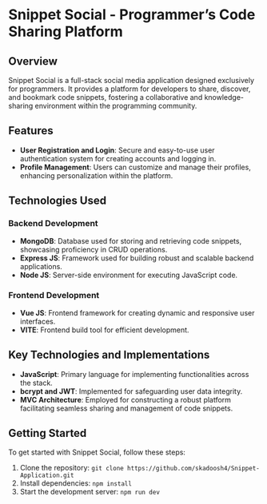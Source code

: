 # Snippet Social - Programmer’s Code Sharing Platform

## Overview

Snippet Social is a full-stack social media application designed exclusively for programmers. It provides a platform for developers to share, discover, and bookmark code snippets, fostering a collaborative and knowledge-sharing environment within the programming community.

## Features

- **User Registration and Login**: Secure and easy-to-use user authentication system for creating accounts and logging in.
- **Profile Management**: Users can customize and manage their profiles, enhancing personalization within the platform.

## Technologies Used

### Backend Development
- **MongoDB**: Database used for storing and retrieving code snippets, showcasing proficiency in CRUD operations.
- **Express JS**: Framework used for building robust and scalable backend applications.
- **Node JS**: Server-side environment for executing JavaScript code.

### Frontend Development
- **Vue JS**: Frontend framework for creating dynamic and responsive user interfaces.
- **VITE**: Frontend build tool for efficient development.

## Key Technologies and Implementations

- **JavaScript**: Primary language for implementing functionalities across the stack.
- **bcrypt and JWT**: Implemented for safeguarding user data integrity.
- **MVC Architecture**: Employed for constructing a robust platform facilitating seamless sharing and management of code snippets.

## Getting Started

To get started with Snippet Social, follow these steps:

1. Clone the repository: `git clone https://github.com/skadoosh4/Snippet-Application.git`
2. Install dependencies: `npm install`
3. Start the development server: `npm run dev`
